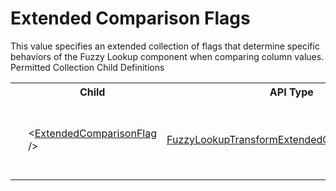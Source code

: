 # Extended Comparison Flags

<div class="LanguageSummary"><div class ="SummaryItem">This value specifies an extended collection of flags that determine specific behaviors of the Fuzzy Lookup component when comparing column values.</div></div><div class="SchemaBindingGroup"><div class="SchemaBindingGroupHeader">Permitted Collection Child Definitions</div><table id="SchemaBindingList" class="SchemaBindingList"><tbody><tr><th class="SchemaBindingIconColumnHeader">&nbsp;</th><th class="SchemaBindingNameColumnHeader">Child</th><th class="SchemaBindingTypeColumnHeader">API Type</th><th class="SchemaBindingSummaryColumnHeader">Description</th></tr><tr class="cd0"><td class="SchemaBindingIcon"><div class="NotRequired" /></td><td class="SchemaBindingName"><span class="punc">&lt;</span><a href=../api-reference/Varigence.Languages.Biml.FuzzyLookupTransformExtendedComparisonOptions.html">ExtendedComparisonFlag</a><span class="punc"> /&gt;</span></td><td class="SchemaBindingType"><a href="Varigence.Languages.Biml.FuzzyLookupTransformExtendedComparisonOptions.html">FuzzyLookupTransformExtendedComparisonOptions</a></td><td class="SchemaBindingSummary">The FuzzyLookupTransformExtendedComparisonOptions enumeration provides options for advanced string mapping transformations.  This is a flags enumeration so that multiple options can be simultaneously selected.</td></tr></tbody></table></div>
